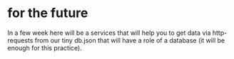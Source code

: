 # for the future

In a few week here will be a services that will help you to get data via http-requests from our tiny db.json that will have a role of a database (it will be enough for this practice).
